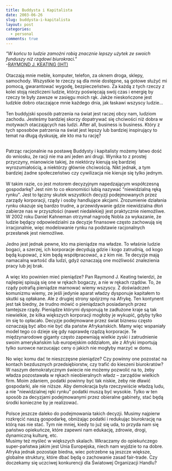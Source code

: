 ```yaml
---
title: Buddysta i Kapitalista
date: 2003-06-26
slug: buddysta-i-kapitalista
layout: post
categories:
  - personal
comments: true
---
```


<i>"W końcu to ludzie zamożni robią znacznie lepszy użytek ze swoich funduszy niż rządowi biurokraci."</i><br />-<a href="http://tygodnikforum.onet.pl/1123838,0,5242,923,1,artykul.html">RAYMOND J. KEATING (IHT)</a><br /><br />Otaczają mnie meble, komputer, telefon, za oknem droga, sklepy, samochody. Wszystkie te rzeczy są dla mnie dostępne, są gotowe służyć mi pomocą, gwarantować wygodę, bezpieczeństwo. Za każdą z tych rzeczy z kolei stoją niezliczeni ludzie, którzy poświęcają swój czas i energię by rzeczy te były zawsze w zasięgu moich rąk. Jakże nieskończone jest ludzkie dobro otaczające mnie każdego dnia, jak łaskawi wszyscy ludzie...<br /><br />Ten buddyjski sposób patrzenia na świat jest raczej obcy nam, ludziom zachodu. Jesteśmy bardziej skorzy dopatrywać się chciwości niż dobra w motywach otaczających nas ludzi. After all, business is business.  Który z tych sposobów patrzenia na świat jest lepszy lub bardziej inspirujący to temat na długą dyskusję, ale kto ma tu rację? <br /><br />
<!--more-->
Patrząc racjonalnie na postawę Buddysty i kapitalisty możemy łatwo dość do wniosku, że racji nie ma ani jeden ani drugi. Wynika to z prostej przyczyny, mianowicie takiej, że niektórzy kierują się bardziej wyrozumiałością, a niektórzy głównie chciwością. Nikt jednak, a tym bardziej żadne społeczeństwo czy cywilizacja nie kieruje się tylko jednym.<br /><br />W takim razie, co jest motorem decyzyjnym napedzającym współczesną gospodarkę? Jest nim to co ekonomiści lubią nazywać "niewidzialną ręką rynku". Jest to łączny skutek wszystkich decyzji podejmowanych przez zarządy korporacji, rządy i osoby handlujące akcjami. Zrozumienie działania rynku okazuje się bardzo trudne, a przewidywanie gdzie niewidzialna dłoń zabierze nas w przyszłości (nawet niedalekiej) jest praktycznie niemożliwe. W 2002 roku Daniel Kahneman otrzymał nagrodę Nobla za wykazanie, że ludzie będący odpowiedzialni za decyzje finansowe często zachowują się irracjonalnie, więc modelowanie rynku na podstawie racjonalnych przesłanek jest niemożliwe.<br /><br />Jedno jest jednak pewne, kto ma pieniądze ma władze. To właśnie ludzie bogaci, a szerzej, ich korporacje decydują gdzie i kogo zatrudnią, od kogo będą kupować, z kim będą współpracować, a z kim nie. Te decyzje mają namacalną wartość dla ludzi, gdyż oznaczają one możliwość znalezienia pracy lub jej brak.<br /><br />A więc kto powinien mieć pieniądze? Pan Raymond J. Keating twierdzi, że najlepiej spisują się one w rękach bogaczy, a nie w rękach rządów. To, że rządy potrafią pieniądze marnować wiemy wszyscy. Z doświadczeń komunizmu wiemy, ze jeśli jedynie aparat władzy dysponuje kapitałem to skutki są opłakane. Ale z drugiej strony spójrzmy na Afrykę. Ten kontynent jest tak biedny, że trudno mówić o pieniądzach posiadanych przez tamtejsze rządy. Pieniądze którymi dysponują te zadłużone kraje są tak niewielkie, że kilka większych korporacji mogłoby je wykupić, gdyby tylko im się to opłacało. Decyzje podejmowane przez świat biznesu często oznaczają być albo nie być dla państw Afrykańskich. Mamy więc wspaniały model tego co dzieje się gdy naprawdę rządzą korporacje. Te międzynarodowe giganty często zapewniają wielkie zyski i zatrudnienie swoim amerykańskim lub europejskim oddziałom, ale z Afryki importują tylko surowce narzucając ceny o jakich nie mogłyby marzyć w domu.<br /><br />No więc komu dać te nieszczęsne pieniądze? Czy powinny one pozostać na kontach bezdusznych przedsiębiorstw, czy trafić do kieszeni biurokratów? W naszym demokratycznym świecie nie możemy pozwolić na to, żeby władza pozostawała w rękach nieobieralnych władz &#8211; zarządów wielkich firm. Moim zdaniem, podatki powinny być tak niskie, żeby nie dławić gospodarki, ale nie niższe. Aby demokracja była rzeczywiście władzą ludu, a nie "niewidzialnej ręki rynku" podatki muszą być wysokie. Tylko w ten sposób za decyzjami podejmowanymi przez obieralne gabinety, stać będą środki konieczne by je realizować. <br /><br />Polsce jeszcze daleko do podejmowania takich decyzji. Musimy najpierw rozkręcić naszą gospodarkę, obniżając podatki i redukując biurokrację na którą nas nie stać. Tym nie mniej, kiedy to już się uda, to przyda nam się państwo opiekuńcze, które zapewni nam edukację, zdrowie, drogi, dynamiczną kulturę, etc. <br />Musimy też myśleć w większych skalach. Wkraczamy do opiekuńczego super-państwa jakim jest Unia Europejska, niech nam wyjdzie to na dobre. Afryka jednak pozostaje biedna, wiec potrzebne są jeszcze większe, globalne struktury, które dbać będą o zachowanie zasad fair-trade. Czy doczekamy się uczciwej konkurencji dla Światowej Organizacji Handlu?<br /><br /><br />